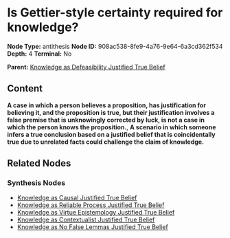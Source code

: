 # Is Gettier-style certainty required for knowledge?

**Node Type:** antithesis
**Node ID:** 908ac538-8fe9-4a76-9e64-6a3cd362f534
**Depth:** 4
**Terminal:** No

**Parent:** [Knowledge as Defeasibility Justified True Belief](knowledge-as-defeasibility-justified-true-belief-synthesis-aec63281-a996-416c-bc8b-1d3a101bcb43.md)

## Content

**A case in which a person believes a proposition, has justification for believing it, and the proposition is true, but their justification involves a false premise that is unknowingly corrected by luck, is not a case in which the person knows the proposition.**, **A scenario in which someone infers a true conclusion based on a justified belief that is coincidentally true due to unrelated facts could challenge the claim of knowledge.**

## Related Nodes

### Synthesis Nodes

- [Knowledge as Causal Justified True Belief](knowledge-as-causal-justified-true-belief-synthesis-ff06c187-54ae-4c3a-957c-163d76b6b420.md)
- [Knowledge as Reliable Process Justified True Belief](knowledge-as-reliable-process-justified-true-belief-synthesis-4ac42e79-e1e3-49a9-9e34-6a83613e1a02.md)
- [Knowledge as Virtue Epistemology Justified True Belief](knowledge-as-virtue-epistemology-justified-true-belief-synthesis-53b4fba9-9a65-4e08-83f7-a7222364e5ed.md)
- [Knowledge as Contextualist Justified True Belief](knowledge-as-contextualist-justified-true-belief-synthesis-752cf291-1197-4a0b-8dd6-9441872590af.md)
- [Knowledge as No False Lemmas Justified True Belief](knowledge-as-no-false-lemmas-justified-true-belief-synthesis-e8724d99-aa9f-4ab9-b59f-b670bdf6c737.md)
